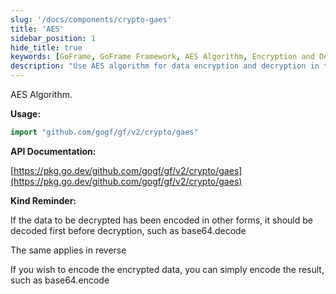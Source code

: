 ```yaml
---
slug: '/docs/components/crypto-gaes'
title: 'AES'
sidebar_position: 1
hide_title: true
keywords: [GoFrame, GoFrame Framework, AES Algorithm, Encryption and Decryption, gaes, Go Language, Data Encoding, base64, Encryption and Decryption Guide, GoFrame Tutorial]
description: "Use AES algorithm for data encryption and decryption in the GoFrame framework. By importing the go package and calling related functional functions, users can achieve secure data transmission and storage. Pay special attention to accurately decoding and encoding if the data is encoded in other forms such as base64 during the encryption and decryption process to ensure data integrity and security."
---
```


AES Algorithm.

**Usage:**

```go
import "github.com/gogf/gf/v2/crypto/gaes"
```

**API Documentation:**

[https://pkg.go.dev/github.com/gogf/gf/v2/crypto/gaes](https://pkg.go.dev/github.com/gogf/gf/v2/crypto/gaes)

**Kind Reminder:**

If the data to be decrypted has been encoded in other forms, it should be decoded first before decryption, such as base64.decode

The same applies in reverse

If you wish to encode the encrypted data, you can simply encode the result, such as base64.encode